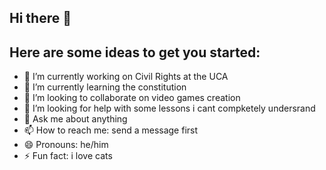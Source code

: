 ## Hi there 👋

<!--
**Destinyy-y/Destinyy-y** is a ✨ _special_ ✨ repository because its `README.md` (this file) appears on your GitHub profile.
-->
## Here are some ideas to get you started:

- 🔭 I’m currently working on Civil Rights at the UCA
- 🌱 I’m currently learning the constitution
- 👯 I’m looking to collaborate on video games creation
- 🤔 I’m looking for help with some lessons i cant compketely undersrand
- 💬 Ask me about anything
- 📫 How to reach me: send a message first
- 😄 Pronouns: he/him
- ⚡ Fun fact: i love cats

